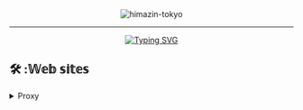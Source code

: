 <div align="center">
<img src="https://komarev.com/ghpvc/?username=himazin-tokyo&style=flat" alt="himazin-tokyo" />

<hr>

<a href="https://git.io/typing-svg"><img src="http://readme-typing-svg.herokuapp.com?font=Josefin+Sans&weight=500&size=31&duration=6000&pause=1000&center=%E9%96%93%E9%81%95%E3%81%84&vCenter=%E9%96%93%E9%81%95%E3%81%84&repeat=%E7%9C%9F%E5%AE%9F&random=%E9%96%93%E9%81%95%E3%81%84&width=435&lines=hi!+I%E2%80%99m+sui-han-ki.;I%E2%80%99m+junior+high+school+student.;Welcome+to+my+profile.;I+want+to+make+web+proxies!!!" alt="Typing SVG" /></a>

</div>


## 🛠️ :𝕎𝕖𝕓 𝕤𝕚𝕥𝕖𝕤

<details>
  <summary>Proxy</summary>
<summary>Youtube unblocker</summary>

 
